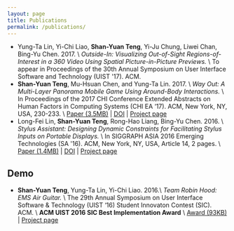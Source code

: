 ```yaml
---
layout: page
title: Publications
permalink: /publications/
---
```


* Yung-Ta Lin, Yi-Chi Liao, **Shan-Yuan Teng**, Yi-Ju Chung, Liwei Chan, Bing-Yu Chen. 2017. \\
*Outside-In: Visualizing Out-of-Sight Regions-of-Interest in a 360 Video Using Spatial Picture-in-Picture Previews.* \\
<span class="note">To appear in Proceedings of the 30th Annual Symposium on User Interface Software and Technology (UIST '17). ACM.</span>
* **Shan-Yuan Teng**, Mu-Hsuan Chen, and Yung-Ta Lin. 2017. \\
*Way Out: A Multi-Layer Panorama Mobile Game Using Around-Body Interactions.* \\
<span class="note">In Proceedings of the 2017 CHI Conference Extended Abstracts on Human Factors in Computing Systems (CHI EA ‘17). ACM, New York, NY, USA, 230-233.</span> \\
<span class="note">[Paper (3.5MB)](/projects/wayout/wayout_chi_2017_sgc.pdf) | [DOI](https://doi.org/10.1145/3027063.3048410) | [Project page](/projects/wayout)</span>
* Long-Fei Lin, **Shan-Yuan Teng**, Rong-Hao Liang, Bing-Yu Chen. 2016. \\
*Stylus Assistant: Designing Dynamic Constraints for Facilitating Stylus Inputs on Portable Displays.* \\
<span class="note">In SIGGRAPH ASIA 2016 Emerging Technologies (SA '16). ACM, New York, NY, USA, Article 14, 2 pages.</span> \\
<span class="note">[Paper (1.4MB)](/projects/stylus/SA16SA_v2.pdf) | [DOI](https://doi.org/10.1145/2988240.2988255) | [Project page](/projects/stylus)</span>

## Demo

* **Shan-Yuan Teng**, Yung-Ta Lin, Yi-Chi Liao. 2016.\\
*Team Robin Hood: EMS Air Guitar.* \\
<span class="note">The 29th Annual Symposium on User Interface Software & Technology (UIST ‘16) Student Innovaton Contest (SIC). ACM.</span> \\
**ACM UIST 2016 SIC Best Implementation Award** \\
<span class="note">[Award (93KB)](/projects/emsairguitar/UIST2016_AwardsSIC.pdf) | [Project page](/projects/emsairguitar)</span>

